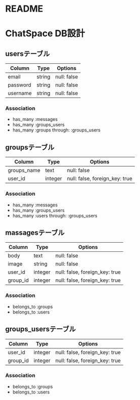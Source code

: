 # README

# ChatSpace DB設計

## usersテーブル
|Column|Type|Options|
|------|----|-------|
|email|string|null: false|
|password|string|null: false|
|username|string|null: false|
### Association
- has_many :messages
- has_many :groups_users
- has_many :groups  through:  :groups_users

## groupsテーブル
|Column|Type|Options|
|------|----|-------|
|groups_name|text|null: false|
|user_id|integer|null: false, foreign_key: true|
### Association
- has_many :messages
- has_many :groups_users
- has_many  :users  through:  :groups_users

## massagesテーブル
|Column|Type|Options|
|------|----|-------|
|body|text|null: false|
|image|string|null: false|
|user_id|integer|null: false, foreign_key: true|
|group_id|integer|null: false, foreign_key: true|
### Association
- belongs_to :groups
- belongs_to :users

## groups_usersテーブル
|Column|Type|Options|
|------|----|-------|
|user_id|integer|null: false, foreign_key: true|
|group_id|integer|null: false, foreign_key: true|

### Association
- belongs_to :groups
- belongs_to :users